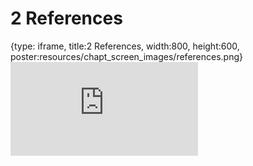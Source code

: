 # 2 References
 
{type: iframe, title:2 References, width:800, height:600, poster:resources/chapt_screen_images/references.png}
![](https://hutchdatascience.org/Intermediate-Git-GitHub/no_toc/references.html)
 

 
